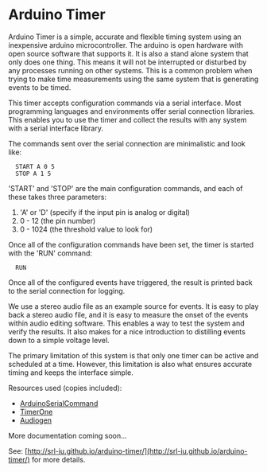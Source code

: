 Arduino Timer
===================

Arduino Timer is a simple, accurate and flexible timing system using an inexpensive arduino microcontroller. The arduino is open hardware with open source software that supports it. It is also a stand alone system that only does one thing. This means it will not be interrupted or disturbed by any processes running on other systems. This is a common problem when trying to make time measurements using the same system that is generating events to be timed. 

This timer accepts configuration commands via a serial interface. Most programming languages and environments offer serial connection libraries. This enables you to use the timer and collect the results with any system with a serial interface library. 

The commands sent over the serial connection are minimalistic and look like:

````
  START A 0 5
  STOP A 1 5
````

'START' and 'STOP' are the main configuration commands, and each of these takes three parameters:

 1. 'A' or 'D' 
    (specify if the input pin is analog or digital)
 2. 0 - 12
    (the pin number)
 3. 0 - 1024
    (the threshold value to look for)

Once all of the configuration commands have been set, the timer is started with the 'RUN' command:

````
  RUN
````

Once all of the configured events have triggered, the result is printed back to the serial connection for logging. 

We use a stereo audio file as an example source for events. It is easy to play back a stereo audio file, and it is easy to measure the onset of the events within audio editing software. This enables a way to test the system and verify the results. It also makes for a nice introduction to distilling events down to a simple voltage level. 

The primary limitation of this system is that only one timer can be active and scheduled at a time. However, this limitation is also what ensures accurate timing and keeps the interface simple. 

Resources used (copies included):

  - [ArduinoSerialCommand](https://github.com/scogswell/ArduinoSerialCommand)
  - [TimerOne](https://github.com/PaulStoffregen/TimerOne)
  - [Audiogen](https://github.com/casebeer/audiogen)  

More documentation coming soon...

See: [http://srl-iu.github.io/arduino-timer/](http://srl-iu.github.io/arduino-timer/) for more details.
